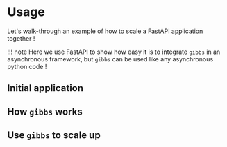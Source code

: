 # Usage

Let's walk-through an example of how to scale a FastAPI application together !

!!! note
    Here we use FastAPI to show how easy it is to integrate `gibbs` in an asynchronous framework, but `gibbs` can be used like any asynchronous python code !

## Initial application

## How `gibbs` works

## Use `gibbs` to scale up
